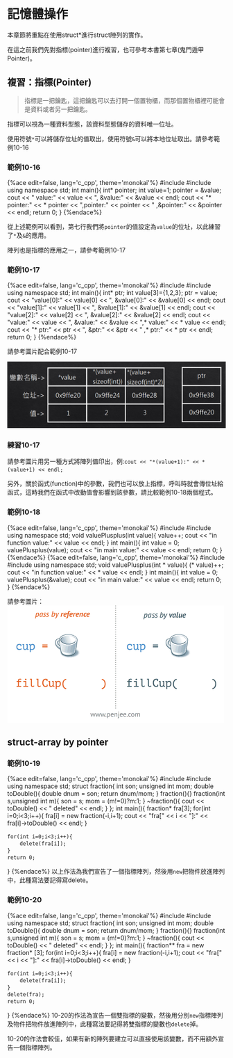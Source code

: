 # 記憶體操作

本章節將重點在使用struct*進行struct陣列的實作。

在這之前我們先對指標(pointer)進行複習，也可參考本書第七章(鬼門遁甲 Pointer)。

## 複習：指標(Pointer)

>指標是一把鑰匙，這把鑰匙可以去打開一個置物櫃，而那個置物櫃裡可能會是資料或者另一把鑰匙。

指標可以視為一種資料型態，該資料型態儲存的資料唯一位址。

使用符號`*`可以將儲存位址的值取出，使用符號`&`可以將本地位址取出。請參考範例10-16

### 範例10-16
{%ace edit=false, lang='c_cpp', theme='monokai'%}
#include <iostream>
#include <string>
using namespace std;
int main(){
    int* pointer;
    int value=1;
    pointer = &value;
    cout << "    value:" << value << ", &value:" << &value << endl;
    cout << "* pointer:" << * pointer << ",pointer:" << pointer << " ,&pointer:" << &pointer << endl;
    return 0;
}
{%endace%}

從上述範例可以看到，第七行我們將`pointer`的值設定為`value`的位址，以此練習了`*`及`&`的應用。

陣列也是指標的應用之一，請參考範例10-17

### 範例10-17
{%ace edit=false, lang='c_cpp', theme='monokai'%}
#include <iostream>
#include <string>
using namespace std;
int main(){
    int* ptr;
    int value[3]={1,2,3};
    ptr = value;
    cout << "value[0]:" << value[0] << ", &value[0]:" << &value[0] << endl;
    cout << "value[1]:" << value[1] << ", &value[1]:" << &value[1] << endl;
    cout << "value[2]:" << value[2] << ", &value[2]:" << &value[2] << endl;
    cout << "value:" << value << ", &value:" << &value << ",* value:" << * value << endl;
    cout << "* ptr:" << ptr << ", &ptr:" << &ptr << " ,* ptr:" << * ptr << endl;
    return 0;
}
{%endace%}

請參考圖片配合範例10-17

![array_pointer.PNG](img/array_pointer.PNG)
### 練習10-17
請參考圖片用另一種方式將陣列值印出，例:`cout << "*(value+1):" << *(value+1) << endl;`


另外，關於函式(function)中的參數，我們也可以放上指標，呼叫時就會傳位址給函式，這時我們在函式中改動值會影響到該參數，請比較範例10-18兩個程式。

### 範例10-18
{%ace edit=false, lang='c_cpp', theme='monokai'%}
#include <iostream>
#include <string>
using namespace std;
void valuePlusplus(int value){
    value++;
    cout << "in function value:" << value << endl;
}
int main(){
    int value = 0;
    valuePlusplus(value);
    cout << "in main value:" << value << endl;
    return 0;
}
{%endace%}
{%ace edit=false, lang='c_cpp', theme='monokai'%}
#include <iostream>
#include <string>
using namespace std;
void valuePlusplus(int * value){
    (* value)++;
    cout << "in function value:" << * value << endl;
}
int main(){
    int value = 0;
    valuePlusplus(&value);
    cout << "in main value:" << value << endl;
    return 0;
}
{%endace%}

請參考圖片：
![function_pointer.gif](img/function_pointer.gif)

## struct-array by pointer

### 範例10-19
{%ace edit=false, lang='c_cpp', theme='monokai'%}
#include <iostream>
#include <string>
using namespace std;
struct fraction{
    int son;
    unsigned int mom;
    double toDouble(){
        double dnum = son;
        return dnum/mom;
    }
    fraction(){}
    fraction(int s,unsigned int m){
        son = s;
        mom = (m!=0)?m:1;
    }
    ~fraction(){
        cout << toDouble() << " deleted" << endl;
    }
};
int main(){
    fraction* fra[3];
    for(int i=0;i<3;i++){
        fra[i] = new fraction(-i,i+1);
        cout << "fra[" << i << "]:" << fra[i]->toDouble() << endl;
    }

    for(int i=0;i<3;i++){
        delete(fra[i]);
    }
    return 0;
}
{%endace%}
以上作法為我們宣告了一個指標陣列，然後用`new`把物件放進陣列中，此種寫法要記得寫delete。
### 範例10-20
{%ace edit=false, lang='c_cpp', theme='monokai'%}
#include <iostream>
#include <string>
using namespace std;
struct fraction{
    int son;
    unsigned int mom;
    double toDouble(){
        double dnum = son;
        return dnum/mom;
    }
    fraction(){}
    fraction(int s,unsigned int m){
        son = s;
        mom = (m!=0)?m:1;
    }
    ~fraction(){
        cout << toDouble() << " deleted" << endl;
    }
};
int main(){
    fraction** fra = new fraction* [3];
    for(int i=0;i<3;i++){
        fra[i] = new fraction(-i,i+1);
        cout << "fra[" << i << "]:" << fra[i]->toDouble() << endl;
    }

    for(int i=0;i<3;i++){
        delete(fra[i]);
    }
    delete(fra);
    return 0;
}
{%endace%}
10-20的作法為宣告一個雙指標的變數，然後用分別`new`指標陣列及物件把物件放進陣列中，此種寫法要記得將雙指標的變數也`delete`掉。

10-20的作法會較佳，如果有新的陣列要建立可以直接使用該變數，而不用額外宣告一個指標陣列。
